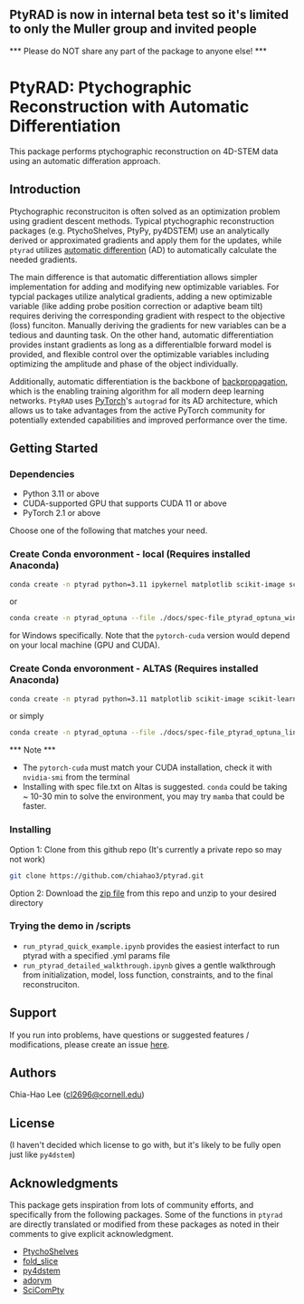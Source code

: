 ## PtyRAD is now in internal beta test so it's limited to only the Muller group and invited people
*** Please do NOT share any part of the package to anyone else! ***

# PtyRAD: Ptychographic Reconstruction with Automatic Differentiation

This package performs ptychographic reconstruction on 4D-STEM data using an automatic differation approach.

## Introduction

Ptychographic reconstruciton is often solved as an optimization problem using gradient descent methods. Typical ptychographic reconstruction packages (e.g. PtychoShelves, PtyPy, py4DSTEM) use an analytically derived or approximated gradients and apply them for the updates, while `ptyrad` utilizes [automatic differention](https://en.wikipedia.org/wiki/Automatic_differentiation) (AD) to automatically calculate the needed gradients. 

The main difference is that automatic differentiation allows simpler implementation for adding and modifying new optimizable variables. For typcial packages utilize analytical gradients, adding a new optimizable variable (like adding probe position correction or adaptive beam tilt) requires deriving the corresponding gradient with respect to the objective (loss) funciton. Manually deriving the gradients for new variables can be a tedious and daunting task. On the other hand, automatic differentiation provides instant gradients as long as a differentialble forward model is provided, and flexible control over the optimizable variables including optimizing the amplitude and phase of the object individually.

Additionally, automatic differentiation is the backbone of [backpropagation](https://en.wikipedia.org/wiki/Backpropagation), which is the enabling training algorithm for all modern deep learning networks. `PtyRAD` uses [PyTorch](https://pytorch.org/)'s `autograd` for its AD architecture, which allows us to take advantages from the active PyTorch community for potentially extended capabilities and improved performance over the time. 

## Getting Started

### Dependencies

* Python 3.11 or above
* CUDA-supported GPU that supports CUDA 11 or above
* PyTorch 2.1 or above

Choose one of the following that matches your need.

### Create Conda envoronment - local (Requires installed Anaconda)
```bash
conda create -n ptyrad python=3.11 ipykernel matplotlib scikit-image scikit-learn scipy h5py tifffile pytorch=2.1.0 torchvision pytorch-cuda=12.1 optuna -c pytorch -c nvidia -c conda-forge
```

or
```bash
conda create -n ptyrad_optuna --file ./docs/spec-file_ptyrad_optuna_windows.txt
```

for Windows specifically. Note that the `pytorch-cuda` version would depend on your local machine (GPU and CUDA).

### Create Conda envoronment - ALTAS (Requires installed Anaconda)
```bash
conda create -n ptyrad python=3.11 matplotlib scikit-image scikit-learn scipy h5py tifffile pytorch=2.1.0 torchvision pytorch-cuda=11.8 optuna -c pytorch -c nvidia -c conda-forge
```

or simply
```bash
conda create -n ptyrad_optuna --file ./docs/spec-file_ptyrad_optuna_linux.txt
```

*** Note ***
-  The `pytorch-cuda` must match your CUDA installation, check it with `nvidia-smi` from the terminal
- Installing with spec file.txt on Altas is suggested. `conda` could be taking ~ 10-30 min to solve the environment, you may try `mamba` that could be faster. 

### Installing

Option 1: Clone from this github repo (It's currently a private repo so may not work)

```bash
git clone https://github.com/chiahao3/ptyrad.git
```

Option 2: Download the [zip file](https://github.com/chiahao3/ptyrad/archive/refs/heads/main.zip) from this repo and unzip to your desired directory

### Trying the demo in /scripts
- `run_ptyrad_quick_example.ipynb` provides the easiest interfact to run ptyrad with a specified .yml params file
- `run_ptyrad_detailed_walkthrough.ipynb` gives a gentle walkthrough from initialization, model, loss function, constraints, and to the final reconstruciton.

## Support
If you run into problems, have questions or suggested features / modifications, please create an issue [here](https://github.com/chiahao3/ptyrad/issues/new/choose).

## Authors

Chia-Hao Lee (cl2696@cornell.edu)

## License
(I haven't decided which license to go with, but it's likely to be fully open just like `py4dstem`)


## Acknowledgments
This package gets inspiration from lots of community efforts, and specifically from the following packages. Some of the functions in `ptyrad` are directly translated or modified from these packages as noted in their comments to give explicit acknowledgment.
* [PtychoShelves](https://journals.iucr.org/j/issues/2020/02/00/zy5001/index.html)
* [fold_slice](https://github.com/yijiang1/fold_slice)
* [py4dstem](https://github.com/py4dstem/py4DSTEM)
* [adorym](https://github.com/mdw771/adorym)
* [SciComPty](https://www.mdpi.com/2410-3896/6/4/36)